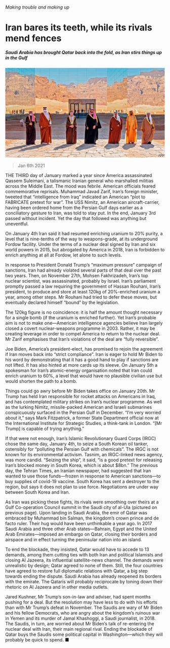 ###### Making trouble and making up

# Iran bares its teeth, while its rivals mend fences 

##### Saudi Arabia has brought Qatar back into the fold, as Iran stirs things up in the Gulf 

![image](images/20210109_map002.jpg) 

> Jan 6th 2021 


THE THIRD day of January marked a year since America assassinated Qassem Suleimani, a talismanic Iranian general who marshalled militias across the Middle East. The mood was febrile. American officials feared commemorative reprisals. Muhammad Javad Zarif, Iran’s foreign minister, tweeted that “intelligence from Iraq” indicated an American “plot to FABRICATE pretext for war”. The USS Nimitz, an American aircraft-carrier, having been ordered home from the Persian Gulf days earlier as a conciliatory gesture to Iran, was told to stay put. In the end, January 3rd passed without incident. Yet the day that followed was anything but uneventful.


On January 4th Iran said it had resumed enriching uranium to 20% purity, a level that is nine-tenths of the way to weapons-grade, at its underground Fordow facility. Under the terms of a nuclear deal signed by Iran and six world powers in 2015, but abrogated by America in 2018, Iran is forbidden to enrich anything at all at Fordow, let alone to such levels.



In response to President Donald Trump’s “maximum pressure” campaign of sanctions, Iran had already violated several parts of that deal over the past two years. Then, on November 27th, Mohsen Fakhrizadeh, Iran’s top nuclear scientist, was assassinated, probably by Israel. Iran’s parliament promptly passed a law requiring the government of Hassan Rouhani, Iran’s president, to produce and store at least 120kg of 20%-enriched uranium a year, among other steps. Mr Rouhani had tried to defer these moves, but eventually declared himself “bound” by the legislation.


The 120kg figure is no coincidence: it is half the amount thought necessary for a single bomb (if the uranium is enriched further). Yet Iran’s probable aim is not to make one—American intelligence agencies believe Iran largely closed a covert nuclear-weapons programme in 2003. Rather, it may be creating leverage in order to compel America to return to the nuclear deal. Mr Zarif emphasises that Iran’s violations of the deal are “fully reversible”.


Joe Biden, America’s president-elect, has promised to rejoin the agreement if Iran moves back into “strict compliance”. Iran is eager to hold Mr Biden to his word by demonstrating that it has a good hand to play if sanctions are not lifted. It has also hinted at more cards up its sleeve. On January 5th a spokesman for Iran’s atomic-energy organisation noted that Iran could enrich uranium to 60%, a level that would have no plausible civilian use but would shorten the path to a bomb.


Things could go awry before Mr Biden takes office on January 20th. Mr Trump has held Iran responsible for rocket attacks on Americans in Iraq, and has contemplated military strikes on Iran’s nuclear programme. As well as the lurking Nimitz, missile-packed American and Israeli submarines conspicuously surfaced in the Persian Gulf in December. “I’m very worried about it,” says Mark Fitzpatrick, a former State Department official now at the International Institute for Strategic Studies, a think-tank in London. “[Mr Trump] is capable of trying anything.”


If that were not enough, Iran’s Islamic Revolutionary Guard Corps (IRGC) chose the same day, January 4th, to seize a South Korean oil tanker, ostensibly for “polluting the Persian Gulf with chemicals”. The IRGC is not known for its environmental activism. Tasnim, an IRGC-linked news agency, was more candid. “Seizing the ship”, it said, “is a good pretext for releasing Iran’s blocked money in South Korea, which is about $8bn.” The previous day, the Tehran Times, an Iranian newspaper, had suggested that Iran wanted to use those funds—frozen in response to American sanctions—to buy supplies of covid-19 vaccine. South Korea has sent a destroyer to the region, but says it does not plan to use force. Negotiations are under way between South Korea and Iran.


As Iran was picking these fights, its rivals were smoothing over theirs at a Gulf Co-operation Council summit in the Saudi city of al-Ula (pictured on previous page). Upon landing in Saudi Arabia, the emir of Qatar was embraced by Muhammad bin Salman, the kingdom’s crown prince and de facto ruler. Their hug would have been unthinkable a year ago. In 2017 Saudi Arabia and three other Arab states—Bahrain, Egypt and the United Arab Emirates—imposed an embargo on Qatar, closing their borders and airspace and in effect turning the peninsular nation into an island.


To end the blockade, they insisted, Qatar would have to accede to 13 demands, among them cutting ties with both Iran and political Islamists and closing Al Jazeera, its influential satellite-news channel. The demands were unrealistic by design; Qatar agreed to none of them. Still, the four countries have agreed to restore full diplomatic relations with Qatar, a big step towards ending the dispute. Saudi Arabia has already reopened its borders with the emirate. The Qataris will probably reciprocate by toning down their rhetoric on Al Jazeera and in other media outlets.


Jared Kushner, Mr Trump’s son-in-law and adviser, had spent months pushing for a deal. But the resolution may have less to do with his efforts than with Mr Trump’s defeat in November. The Saudis are wary of Mr Biden and his fellow Democrats, who are angry about the kingdom’s ruinous war in Yemen and its murder of Jamal Khashoggi, a Saudi journalist, in 2018. The Saudis, in turn, are worried about Mr Biden’s talk of re-entering the nuclear deal with Iran, their main regional rival. Ending the blockade of Qatar buys the Saudis some political capital in Washington—which they will probably be quick to spend. ■

